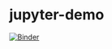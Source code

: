 # jupyter-demo
[![Binder](https://mybinder.org/badge_logo.svg)](https://mybinder.org/v2/gh/git@github.com:jusakihe/jupyter-demo.git/HEAD)
